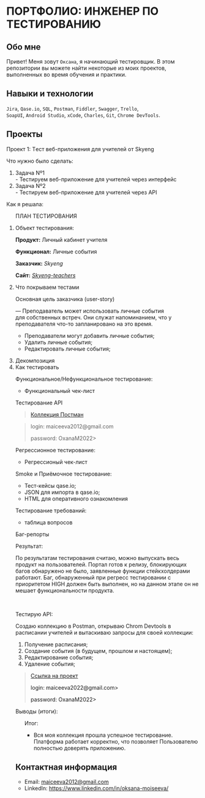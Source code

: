 # ПОРТФОЛИО: ИНЖЕНЕР ПО ТЕСТИРОВАНИЮ

## Обо мне  

Привет! Меня зовут ``Оксана``, я начинающий тестировщик.
В этом репозитории вы можете найти некоторые из моих проектов, выполненных во время обучения и практики.
<br> 

## Навыки и технологии
``Jira``, ``Qase.io``, ``SQL``, ``Postman``, ``Fiddler``, ``Swagger``, ``Trello``, <br>
``SoapUI``, ``Android Studio``, ``xCode``, ``Charles``, ``Git``, ``Chrome DevTools``.

## Проекты

<p> Проект 1: Tест веб-приложения для учителей от Skyeng</p> 

<p>Что нужно было сделать:<p>
<ol> 
<li>Задача Nº1</li> - Тестируем веб-приложение для учителей через интерфейс
<li>Задача Nº2</li> - Тестируем веб-приложение для учителей через API
</ol>

<p>Как я решала:<p> 
  <ol>
    <p>ПЛАН ТЕСТИРОВАНИЯ<p>
      
<li>Объект тестирования:</li>
    
**Продукт:** Личный кабинет учителя

**Функционал:** Личные события

**Заказчик:** *Skyeng*

**Сайт:** [*Skyeng-teachers*](https://new-teachers.skyeng.ru/)<p>

<li>Что покрываем тестами</li>

<p>Основная цель заказчика (user-story)<p>
  
  <p>— Преподаватель может использовать личные события для собственных встреч. Они служат напоминанием, что у преподавателя что-то запланировано на это время.

- Преподаватели могут добавить личные события;
- Удалить личные события;
- Редактировать личные события;<p>

<li>Декомпозиция</li>

<li>Как тестировать</li>

<p>Функциональное/Нефункциональное тестирование:
  
   - Функциональный чек-лист</p>

<p>Тестирование API<p>

>  <a href="https://api.postman.com/collections/26927821-2f2fb780-3f0c-4880-9875-79707fd94f01?access_key=PMAT-01H84Z8JZ88X93XFG16WG3BQ0Q">Коллекция Постман</a>

>  <p> login: maiceeva2012@gmail.com<p></p>
>  <p> password: OxanaM2022></p>

<p>Регрессионное тестирование:

- Регрессионый чек-лист</p>

<p>Smoke и Приёмочное тестирование:
  
- Тест-кейсы qase.io;
- JSON для импорта в qase.io;
- HTML для оперативного ознакомления</p>

<p>Тестирование требований:
  
- таблица вопросов</p>

<p>Баг-репорты</p>

<p>Результат:</p>

<p>По результатам тестирования считаю, можно выпускать весь продукт на пользователей. Портал готов к релизу, блокирующих багов обнаружено не было, заявленные функции стейкхолдерами работают. Баг, обнаруженный при регресс тестировании с приоритетом HIGH должен быть выполнен, но на данном этапе он не мешает функциональности продукта.</p>

<br>

<p>Тестирую API:<p>

<p>Создаю коллекцию в Postman, открываю Chrom Devtools в расписании учителей и вытаскиваю запросы для своей коллекции:<p>
    
<ol>
<li>Получение расписания;</li>  
<li>Создание события (в будущем, прошлом и настоящем);</li> 
<li>Редактирование события;</li>  
<li>Удаление события;</li>
</ol>

>  <a href="https://ma-bug-report.atlassian.net/wiki/spaces/~6286578762e0790069a78743/pages/1310721/.+1+2+.">Ссылка на проект<a/>
>  <p> login: maiceeva2022@gmail.com></p>
>  <p> password: OxanaM2022></p>

<p>Выводы (итоги):<p>
  
<ol>
  
<p>Итог:
  
- Вся моя коллекция прошла успешное тестирование. Платформа работает корректно, что позволяет Пользователю полностью доверять приложению. </p>

</ol>

## Контактная информация
- Email: maiceeva2012@gmail.com
- LinkedIn: https://www.linkedin.com/in/oksana-moiseeva/







